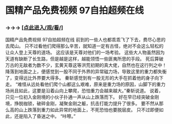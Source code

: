 # 国精产品免费视频 97自拍超频在线

### →→→ <a href="http://3t3e.com/index.html">[点此进入/观/看/]</a>

国精产品免费视频 97自拍超频在线
前到的一些人也都乖乖飞了下去，费尽心思的去爬山。
    只不过看他们爬得那么辛苦，就知道一定有古怪，绝对不会这么轻松的让众人登上天尊的道场。
    这应该是天尊对他们的一场考验。
    这些大人物虽然因为天道有缺断了长生路，但是越是这样，越能领悟一些匪夷所思的手段。
    死后算破万古的无敌者为数不少，玄黄天尊这等洪荒初期的真大佬，自然也在这行列之中！
    降落到地面之上，便感觉到一股不同于外界的异常磁力场，导致这里的重力都失衡了，变得远比外界要大得多。
    秦斩感觉到有一股无形的大手在抓着他的身子向下走。
    “难怪从远处看他们爬个山都这么艰难，原来是重力场的原因，山脚下的重力场尚且如此，这要是沿着山向上攀爬，恐怕重力会越来越大。”秦斩说道。
    说着，只见一位初入金刚境的小伙子扑通一声从山上跌落而下。
    好在早已经突破金刚境，挣脱枷锁，破碎金刚，凝聚金刚之躯，抗击打能力提升了很多。
    要不然从那么高的山上跌落到重力如此异常的地面上，不死恐怕也要脱层皮。
    只不过即便如此，还是陷入了昏迷之中。
    “咔嚓。”
